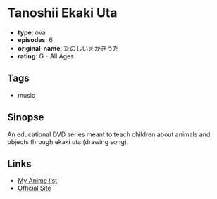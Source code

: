 # Tanoshii Ekaki Uta

-   **type**: ova
-   **episodes**: 6
-   **original-name**: たのしいえかきうた
-   **rating**: G - All Ages

## Tags

-   music

## Sinopse

An educational DVD series meant to teach children about animals and objects through ekaki uta (drawing song).

## Links

-   [My Anime list](https://myanimelist.net/anime/35276/Tanoshii_Ekaki_Uta)
-   [Official Site](http://www.iw-eizo.co.jp/sell/animation/04/ani_04_tanosi_ekakiuta.html)

